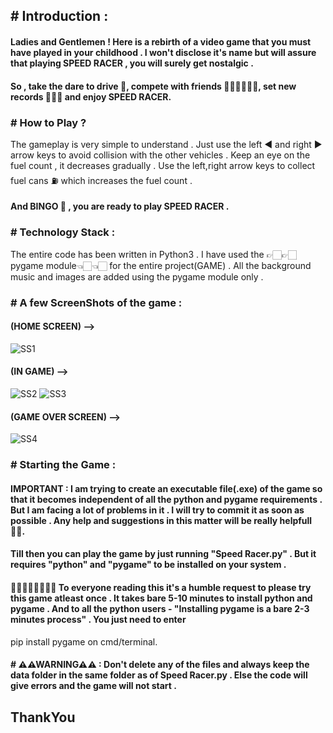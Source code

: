 ## # Introduction :
#### Ladies and Gentlemen ! Here is a rebirth of a video game that you must have played in your childhood . I won't disclose it's name but will assure that playing SPEED RACER  , you will surely get nostalgic .
#### So , take the dare to drive 🚗, compete with friends 👱🏻‍♀️👱🏻‍♂️, set new records 🥇🥈🥉 and enjoy SPEED RACER.

### # How to Play ?
The gameplay is very simple to understand . Just use the left ◀ and right ▶ arrow keys to avoid collision with the other vehicles . Keep an eye on the fuel count , it decreases gradually . Use the left,right arrow keys to collect fuel cans ⛽ which increases the fuel count .

#### And BINGO 🎊 , you are ready to play SPEED RACER .

### # Technology Stack :
The entire code has been written in Python3 . I have used the 👉🏻👉🏻pygame module👈🏻👈🏻 for the entire project(GAME) . All the background music and images are added using the pygame module only .

### # A few ScreenShots of the game : 
#### (HOME SCREEN) --> 
![SS1](https://user-images.githubusercontent.com/43777725/79101130-8bee6400-7d85-11ea-94d3-f55ab652c477.png)
#### (IN GAME) -->
![SS2](https://user-images.githubusercontent.com/43777725/79105995-4cc51080-7d8f-11ea-8c6c-4e92b7a0ab79.png)
![SS3](https://user-images.githubusercontent.com/43777725/79106271-ceb53980-7d8f-11ea-9040-8b370f8eaccb.png)
#### (GAME OVER SCREEN) -->
![SS4](https://user-images.githubusercontent.com/43777725/79106550-5f8c1500-7d90-11ea-9d23-a1bd730fb939.png)

### # Starting the Game :
#### IMPORTANT : I am trying to create an executable file(.exe) of the game so that it becomes independent of all the python and pygame requirements . But I am facing a lot of problems in it . I will try to commit it as soon as possible . Any help and suggestions in this matter will be really helpfull 🙏🏻.
#### Till then you can play the game by just running "Speed Racer.py" . But it requires "python" and "pygame" to be installed on your system .
#### 🙏🏻🙏🏻🙏🏻🙏🏻 To everyone reading this it's a humble request to please try this game atleast once . It takes bare 5-10 minutes to install python and pygame . And to all the python users - "Installing pygame is a bare 2-3 minutes process" . You just need to enter
pip install pygame on cmd/terminal.

#### # ⚠⚠WARNING⚠⚠ : Don't delete any of the files and always keep the data folder in the same folder as of Speed Racer.py . Else the code will give errors and the game will not start .

## ThankYou

